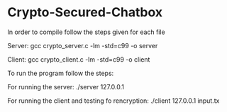 # Crypto-Secured-Chatbox

In order to compile follow the steps given for each file

Server: 
gcc crypto_server.c -lm -std=c99 -o server

Client: 
gcc crypto_client.c -lm -std=c99 -o client

To run the program follow the steps:

For running the server: 
./server 127.0.0.1

For running the client and testing fo rencryption: 
./client 127.0.0.1 input.tx
